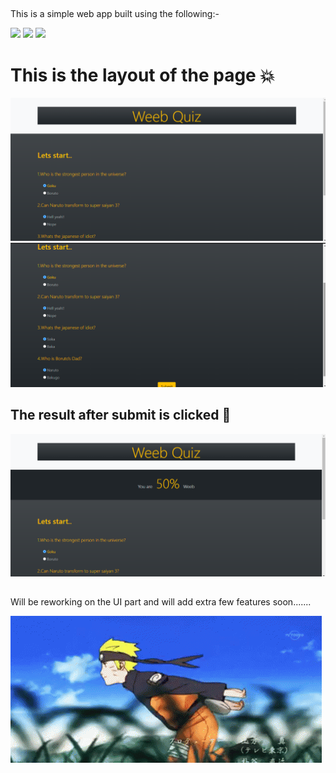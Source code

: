 ##
This is a simple web app built using the following:-

<img src="https://img.icons8.com/color/48/000000/html-5--v1.png"/>

<img src="https://img.icons8.com/color/48/000000/bootstrap.png"/>

<img src="https://img.icons8.com/color/48/000000/javascript--v2.png"/>


# This is the layout of the page :boom:

<img src="imgs/layout1.png" alt="layout 1"/>
<img src="imgs/layout2.png" alt="layout 2"/>

## The result after submit is clicked :raised_hands: 


<img src="imgs/result.png" alt="result"/>
 
 ##
Will be reworking on the UI part and will add extra few features soon.......


<img src='imgs/naruto.gif' alt='ninja-run'/>

